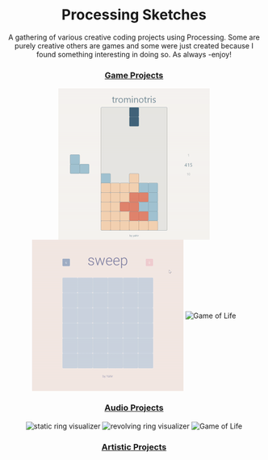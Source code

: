 <h1 align="center">Processing Sketches</h1>

<p align="center">
A gathering of various creative coding projects using Processing. Some are purely creative others are games and some were just created because I found something interesting in doing so. As always -enjoy! 
</p>

<h3 align="center"><a href="https://github.com/yahirRendon/Creative_Coding/tree/main/Processing/Games">Game Projects<a/></h3>
  
<p align="center">
  <img alt="trominotris game"  width="300" align="center" src="https://github.com/yahirRendon/creative_coding/blob/main/processing/game_projects/trominotris/data/trominotris_git.gif"/>
  <img alt="sweep game"  width="300" align="center" src="https://github.com/yahirRendon/creative_coding/blob/main/processing/game_projects/sweep/data/sweep_git.gif"/>
  <img alt="Game of Life"width="300" align="center" src="https://github.com/yahirRendon/creative_coding/blob/main/processing/game_projects/game_of_life_image/data/Game_of_Life_Image_git.gif"/>
</p>
 
<h3 align="center"><a href="https://github.com/yahirRendon/creative_coding/tree/main/processing/audio_projects">Audio Projects<a/></h3>

<p align="center">
  <img alt="static ring visualizer" width="300" align="center" src="https://github.com/yahirRendon/creative_coding/blob/main/processing/audio_projects/Visualizer_Rings_Solo_Static_Public/data/Viz_Ring_Static_Gif.gif"/>
  <img alt="revolving ring visualizer" width="300" align="center" src="https://github.com/yahirRendon/creative_coding/blob/main/processing/audio_projects/Visualizer_Rings_Solo_Revolve_Public/data/Viz_Ring_Revolve_Gif.gif"/>
  <img alt="Game of Life"width="300" align="center" src="https://github.com/yahirRendon/creative_coding/blob/main/processing/game_projects/game_of_life_image/data/Game_of_Life_Image_git.gif"/>
</p>
  
<h3 align="center"><a href="https://github.com/yahirRendon/creative_coding/tree/main/processing/artistic_projects">Artistic Projects<a/></h3>
  






